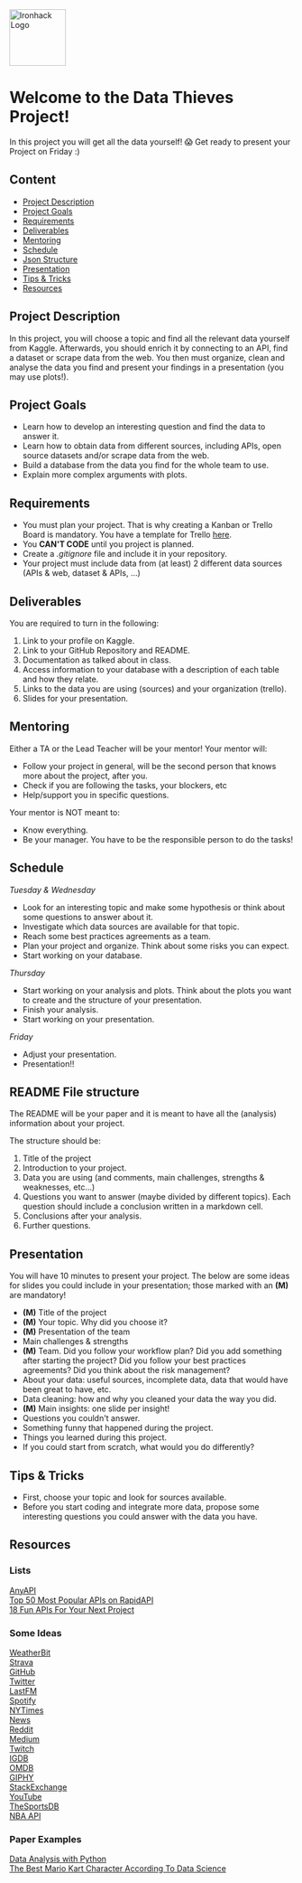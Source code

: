 <img src="https://bit.ly/2VnXWr2" alt="Ironhack Logo" width="100"/>

# Welcome to the Data Thieves Project!

In this project you will get all the data yourself! :scream:
Get ready to present your Project on Friday :)

## Content

- [Project Description](#project-description)
- [Project Goals](#project-goals)
- [Requirements](#requirements)
- [Deliverables](#deliverables)
- [Mentoring](#mentoring)
- [Schedule](#schedule)
- [Json Structure](#json-structure)
- [Presentation](#presentation)
- [Tips & Tricks](#tips-&-tricks)
- [Resources](#resources)

<a name="project-description"></a>

## Project Description

In this project, you will choose a topic and find all the relevant data yourself from Kaggle.
Afterwards, you should enrich it by connecting to an API, find a dataset or scrape data from the web.
You then must organize, clean and analyse the data you find and present your findings in a presentation (you may use plots!).

<a name="project-goals"></a>

## Project Goals

- Learn how to develop an interesting question and find the data to answer it.
- Learn how to obtain data from different sources, including APIs, open source datasets and/or scrape data from the web.
- Build a database from the data you find for the whole team to use.
- Explain more complex arguments with plots.

<a name="requirements"></a>

## Requirements

- You must plan your project. That is why creating a Kanban or Trello Board is mandatory. You have a template for Trello [here](https://trello.com/b/26Wr3pVF/project-3-data-thief).
- You **CAN'T CODE** until you project is planned.
- Create a _.gitignore_ file and include it in your repository.
- Your project must include data from (at least) 2 different data sources (APIs & web, dataset & APIs, ...)

<a name="deliverables"></a>

## Deliverables

You are required to turn in the following:

1. Link to your profile on Kaggle.
2. Link to your GitHub Repository and README.
3. Documentation as talked about in class.
4. Access information to your database with a description of each table and how they relate.
5. Links to the data you are using (sources) and your organization (trello).
6. Slides for your presentation.

<a name="mentoring"></a>

## Mentoring

Either a TA or the Lead Teacher will be your mentor!
Your mentor will:

- Follow your project in general, will be the second person that knows more about the project, after you.
- Check if you are following the tasks, your blockers, etc
- Help/support you in specific questions.

Your mentor is NOT meant to:

- Know everything.
- Be your manager. You have to be the responsible person to do the tasks!

<a name="schedule"></a>

## Schedule

_Tuesday & Wednesday_

- Look for an interesting topic and make some hypothesis or think about some questions to answer about it.
- Investigate which data sources are available for that topic.
- Reach some best practices agreements as a team.
- Plan your project and organize. Think about some risks you can expect.
- Start working on your database.

_Thursday_

- Start working on your analysis and plots. Think about the plots you want to create and the structure of your presentation.
- Finish your analysis.
- Start working on your presentation.

_Friday_

- Adjust your presentation.
- Presentation!!

<a name="json-structure"></a>

## README File structure

The README will be your paper and it is meant to have all the (analysis) information about your project.

The structure should be:

1. Title of the project
2. Introduction to your project.
3. Data you are using (and comments, main challenges, strengths & weaknesses, etc...)
4. Questions you want to answer (maybe divided by different topics). Each question should include a conclusion written in a markdown cell.
5. Conclusions after your analysis.
6. Further questions.

<a name="presentation"></a>

## Presentation

You will have 10 minutes to present your project. The below are some ideas for slides you could include in your presentation; those marked with an **(M)** are mandatory!

- **(M)** Title of the project
- **(M)** Your topic. Why did you choose it?
- **(M)** Presentation of the team
- Main challenges & strengths
- **(M)** Team. Did you follow your workflow plan? Did you add something after starting the project? Did you follow your best practices agreements? Did you think about the risk management?
- About your data: useful sources, incomplete data, data that would have been great to have, etc.
- Data cleaning: how and why you cleaned your data the way you did.
- **(M)** Main insights: one slide per insight!
- Questions you couldn't answer.
- Something funny that happened during the project.
- Things you learned during this project.
- If you could start from scratch, what would you do differently?

<a name="tips-&-tricks"></a>

## Tips & Tricks

- First, choose your topic and look for sources available.
- Before you start coding and integrate more data, propose some interesting questions you could answer with the data you have.

<a name="resources"></a>

## Resources

### Lists

[AnyAPI](https://any-api.com/)  
[Top 50 Most Popular APIs on RapidAPI](https://blog.rapidapi.com/most-popular-apis/)  
[18 Fun APIs For Your Next Project](https://medium.com/@vicbergquist/18-fun-apis-for-your-next-project-8008841c7be9)

### Some Ideas

[WeatherBit](https://www.weatherbit.io/api)  
[Strava](https://developers.strava.com/docs/reference/)  
[GitHub](https://developer.github.com/v3/)  
[Twitter](https://developer.twitter.com/en/docs.html)  
[LastFM](https://www.last.fm/api)  
[Spotify](https://developer.spotify.com/documentation/web-api/reference/)  
[NYTimes](https://web.archive.org/web/20150325135221/http://developer.nytimes.com/docs/times_newswire_api/)  
[News](https://newsapi.org/docs)  
[Reddit](https://github.com/reddit-archive/reddit/wiki/API)  
[Medium](https://github.com/Medium/medium-api-docs)  
[Twitch](https://dev.twitch.tv/docs/api/reference)  
[IGDB](https://api-docs.igdb.com/)  
[OMDB](http://www.omdbapi.com/)  
[GIPHY](https://developers.giphy.com/docs/)  
[StackExchange](https://api.stackexchange.com/docs)  
[YouTube](https://developers.google.com/youtube/v3/docs/)  
[TheSportsDB](https://github.com/enen92/script.module.thesportsdb)  
[NBA API](https://pypi.org/project/nba-api/)

### Paper Examples

[Data Analysis with Python](https://medium.com/@williamkoehrsen/data-analysis-with-python-19434f5d6324)  
[The Best Mario Kart Character According To Data Science](https://medium.com/civis-analytics/the-best-mario-kart-character-according-to-data-science-7dfb65d4c18e)
